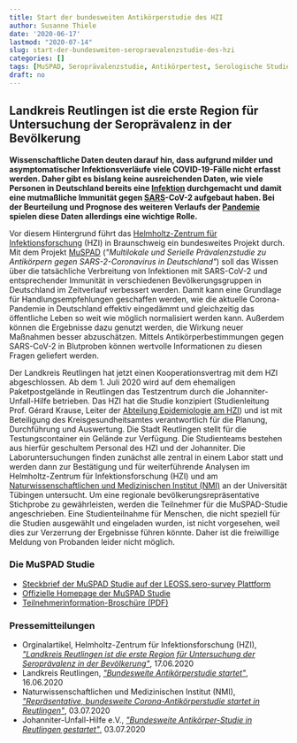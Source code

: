 ```yaml
---
title: Start der bundesweiten Antikörperstudie des HZI
author: Susanne Thiele
date: '2020-06-17'
lastmod: "2020-07-14"
slug: start-der-bundesweiten-seropraevalenzstudie-des-hzi
categories: []
tags: [MuSPAD, Seroprävalenzstudie, Antikörpertest, Serologische Studie]
draft: no
---
```


## Landkreis Reutlingen ist die erste Region für Untersuchung der Seroprävalenz in der Bevölkerung

**Wissenschaftliche Daten deuten darauf hin, dass aufgrund milder und asymptomatischer Infektionsverläufe viele COVID-19-Fälle nicht erfasst werden. Daher gibt es bislang keine ausreichenden Daten, wie viele Personen in Deutschland bereits eine [Infektion](https://www.helmholtz-hzi.de/de/wissen/glossar/entry/infektion/) durchgemacht und damit eine mutmaßliche Immunität gegen [SARS](https://www.helmholtz-hzi.de/de/wissen/glossar/entry/sars/)-CoV-2 aufgebaut haben. Bei der Beurteilung und Prognose des weiteren Verlaufs der [Pandemie](https://www.helmholtz-hzi.de/de/wissen/glossar/entry/pandemie/) spielen diese Daten allerdings eine wichtige Rolle.**

Vor diesem Hintergrund führt das [Helmholtz-Zentrum für Infektionsforschung](https://www.helmholtz-hzi.de/) (HZI) in Braunschweig ein bundesweites Projekt durch. Mit dem Projekt [MuSPAD](https://hzi-c19-antikoerperstudie.de/) (*"Multilokale und Serielle Prävalenzstudie zu Antikörpern gegen SARS-2-Coronavirus in Deutschland"*) soll das Wissen über die tatsächliche Verbreitung von Infektionen mit SARS-CoV-2 und entsprechender Immunität in verschiedenen Bevölkerungsgruppen in Deutschland im Zeitverlauf verbessert werden. Damit kann eine Grundlage für Handlungsempfehlungen geschaffen werden, wie die aktuelle Corona-Pandemie in Deutschland effektiv eingedämmt und gleichzeitig das öffentliche Leben so weit wie möglich normalisiert werden kann. Außerdem können die Ergebnisse dazu genutzt werden, die Wirkung neuer Maßnahmen besser abzuschätzen. Mittels Antikörperbestimmungen gegen SARS-CoV-2 in Blutproben können wertvolle Informationen zu diesen Fragen geliefert werden.

Der Landkreis Reutlingen hat jetzt einen Kooperationsvertrag mit dem HZI abgeschlossen. Ab dem 1. Juli 2020 wird auf dem ehemaligen Paketpostgelände in Reutlingen das Testzentrum durch die Johanniter-Unfall-Hilfe betrieben. Das HZI hat die Studie konzipiert (Studienleitung Prof. Gérard Krause, Leiter der [Abteilung Epidemiologie am HZI](https://www.helmholtz-hzi.de/de/forschung/forschungsschwerpunkte/bakterielle-und-virale-krankheitserreger/epidemiologie/unsere-forschung/)) und ist mit Beteiligung des Kreisgesundheitsamtes verantwortlich für die Planung, Durchführung und Auswertung. Die Stadt Reutlingen stellt für die Testungscontainer ein Gelände zur Verfügung. Die Studienteams bestehen aus hierfür geschultem Personal des HZI und der Johanniter. Die Laboruntersuchungen finden zunächst alle zentral in einem Labor statt und werden dann zur Bestätigung und für weiterführende Analysen im Helmholtz-Zentrum für Infektionsforschung (HZI) und am [Naturwissenschaftlichen und Medizinischen Institut (NMI)](https://www.nmi.de/) an der Universität Tübingen untersucht. Um eine regionale bevölkerungsrepräsentative Stichprobe zu gewährleisten, werden die Teilnehmer für die MuSPAD-Studie angeschrieben. Eine Studienteilnahme für Menschen, die nicht speziell für die Studien ausgewählt und eingeladen wurden, ist nicht vorgesehen, weil dies zur Verzerrung der Ergebnisse führen könnte. Daher ist die freiwillige Meldung von Probanden leider nicht möglich.


### Die MuSPAD Studie
- [Steckbrief der MuSPAD Studie auf der LEOSS.sero-survey Plattform](/de/studies/muspad)
- [Offizielle Homepage der MuSPAD Studie](https://hzi-c19-antikoerperstudie.de/)
- [Teilnehmerinformation-Broschüre (PDF)](https://hzi-c19-antikoerperstudie.de/wp-content/uploads/2020/06/LS-527_Magazin_DIN_A4_Quer_DRUCK_Teilnehmerinformation_Version-1.0.pdf)


### Pressemitteilungen

- Orginalartikel, Helmholtz-Zentrum für Infektionsforschung (HZI), [*"Landkreis Reutlingen ist die erste Region für Untersuchung der Seroprävalenz in der Bevölkerung"*](https://www.helmholtz-hzi.de/de/aktuelles/news/news-detail/article/complete/start-der-bundesweiten-seropraevalenzstudie-des-hzi/), 17.06.2020
- Landkreis Reutlingen, [*"Bundesweite Antikörperstudie startet"*](https://www.kreis-reutlingen.de/de/Aktuelles/Landkreis-aktuell/Landkreis-aktuell?view=publish&item=article&id=1977), 16.06.2020
- Naturwissenschaftlichen und Medizinischen Institut (NMI), [*"Repräsentative, bundesweite Corona-Antikörperstudie startet in Reutlingen"*](https://www.nmi.de/de/aktuell/aktuelles/detail/repr%C3%A4sentative-bundesweite-corona-antik%C3%B6rperstudie-startet-in-reutlingen/), 03.07.2020
- Johanniter-Unfall-Hilfe e.V., [*"Bundesweite Antikörper-Studie in Reutlingen gestartet"*](https://www.johanniter.de/die-johanniter/johanniter-unfall-hilfe/aktuelles/nachrichten/2020/bundesweite-antikoerper-studie-in-reutlingen-gestartet/), 03.07.2020
